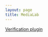 ```yaml
---
layout: page
title: MediaLab
---
```




<p><a href="en/verificationplugin/guide/">Verification plugin</a></p>